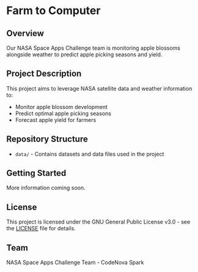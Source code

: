 # Farm to Computer

## Overview
Our NASA Space Apps Challenge team is monitoring apple blossoms alongside weather to predict apple picking seasons and yield.

## Project Description
This project aims to leverage NASA satellite data and weather information to:
- Monitor apple blossom development
- Predict optimal apple picking seasons
- Forecast apple yield for farmers

## Repository Structure
- `data/` - Contains datasets and data files used in the project

## Getting Started
More information coming soon.

## License
This project is licensed under the GNU General Public License v3.0 - see the [LICENSE](LICENSE) file for details.

## Team
NASA Space Apps Challenge Team - CodeNova Spark
